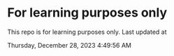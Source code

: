 # For learning purposes only
This repo is for learning purposes only.
Last updated at

Thursday, December 28, 2023 4:49:56 AM

